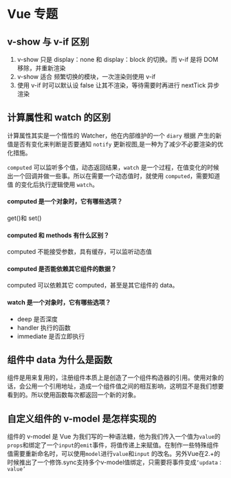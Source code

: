 # Vue 专题

## v-show 与 v-if 区别

1. v-show 只是 display：none 和 display：block 的切换。而 v-if 是将 DOM 移除，并重新渲染
2. v-show 适合 频繁切换的模块，一次渲染则使用 v-if
3. 使用 v-if 时可以默认设 false 让其不渲染，等待需要时再进行 nextTick 异步渲染

## 计算属性和 watch 的区别

计算属性其实是一个惰性的 Watcher，他在内部维护的一个 `diary` 根据 产生的新值是否有变化来判断是否要通知 `notify` 更新视图,是一种为了减少不必要渲染的优化措施。

`computed` 可以监听多个值，动态返回结果，`watch` 是一个过程，在值变化的时候出一个回调并做一些事。所以在需要一个动态值时，就使用 `computed`，需要知道值 的变化后执行逻辑使用 `watch`。

#### computed 是一个对象时，它有哪些选项？

get()和 set()

#### computed 和 methods 有什么区别？

computed 不能接受参数，具有缓存，可以监听动态值

#### computed 是否能依赖其它组件的数据？

computed 可以依赖其它 computed，甚至是其它组件的 data。

#### watch 是一个对象时，它有哪些选项？

- deep 是否深度
- handler 执行的函数
- immediate 是否立即执行

## 组件中 data 为什么是函数

组件是用来复用的，注册组件本质上是创造了一个组件构造器的引用。使用对象的话，会公用一个引用地址，造成一个组件值之间的相互影响，这明显不是我们想要看到的。所以使用函数每次都返回一个新的对象。

## 自定义组件的 v-model 是怎样实现的

组件的 v-model 是 Vue 为我们写的一种语法糖，他为我们传入一个值为`value`的`props`和绑定了一个`input`的`emit`事件，将值传递上来赋值。在制作一些特殊组件值需要重新命名时，可以使用``model``进行`value`和`input` 的改名。另外Vue在2.+的时候推出了一个修饰.sync支持多个v-model值绑定，只需要将事件变成`‘updata：value’`
